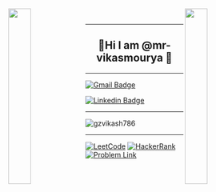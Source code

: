 ### 
<img align="left" src="https://user-images.githubusercontent.com/65187002/144930161-2f783401-8d27-4fdf-a2f7-cc0ba32f1f1f.gif" width="30%" style="display:inline;"><img align="right" src="https://user-images.githubusercontent.com/65187002/144930161-2f783401-8d27-4fdf-a2f7-cc0ba32f1f1f.gif" width="30%" style="display:inline;">



<br>

---

<h2 align=center width=max>👋Hi I am @mr-vikasmourya 👋</b></h2>

---

[![Gmail Badge](https://img.shields.io/badge/-gzvikash786@gmail.com-c14438?style=flat-square&logo=Gmail&logoColor=white&link=mailto:gzvikash786@gmail.com)](mailto:husainbw123@gmail.com)

[![Linkedin Badge](https://img.shields.io/badge/-vikash_mourya-blue?style=flat-square&logo=Linkedin&logoColor=white&link=https://www.linkedin.com/in/gzvikash786/)](linkedin.com/in/vikas-mourya-6b2799204)

---
<p align="left"> <img src="https://komarev.com/ghpvc/?username=gzvikash786&label=Profile%20views&color=0e75b6&style=flat" alt="gzvikash786" /> </p>

---

[![LeetCode](https://img.shields.io/badge/-LeetCode-FFA116?style=for-the-badge&logo=LeetCode&logoColor=black)](https://leetcode.com/u/gzvikash786/)
[![HackerRank](https://img.shields.io/badge/-Hackerrank-2EC866?style=for-the-badge&logo=HackerRank&logoColor=white)](https://www.hackerrank.com/profile/gzvikash786)
[![Problem Link](https://img.shields.io/badge/GeeksforGeeks-298D46?style=for-the-badge&logo=geeksforgeeks&logoColor=white)](https://www.geeksforgeeks.org/user/gzvikash786/)
















